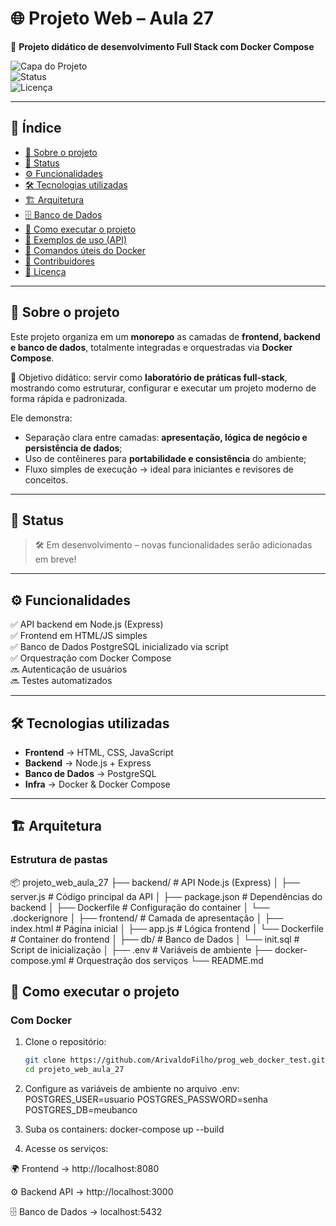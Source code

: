 # 🌐 Projeto Web – Aula 27  

📘 **Projeto didático de desenvolvimento Full Stack com Docker Compose**  

![Capa do Projeto](https://img.shields.io/badge/Projeto-Web-blue)  
![Status](https://img.shields.io/badge/status-Em%20Desenvolvimento-yellow)  
![Licença](https://img.shields.io/badge/license-MIT-green)  

---

## 📑 Índice
- [📖 Sobre o projeto](#-sobre-o-projeto)  
- [🚧 Status](#-status)  
- [⚙️ Funcionalidades](#️-funcionalidades)  
- [🛠 Tecnologias utilizadas](#-tecnologias-utilizadas)  
- [🏗 Arquitetura](#-arquitetura)  
- [🗄 Banco de Dados](#-banco-de-dados)  
- [🚀 Como executar o projeto](#-como-executar-o-projeto)  
- [📡 Exemplos de uso (API)](#-exemplos-de-uso-api)  
- [🐳 Comandos úteis do Docker](#-comandos-úteis-do-docker)  
- [🤝 Contribuidores](#-contribuidores)  
- [📜 Licença](#-licença)  

---

## 📖 Sobre o projeto
Este projeto organiza em um **monorepo** as camadas de **frontend, backend e banco de dados**, totalmente integradas e orquestradas via **Docker Compose**.  

🎯 Objetivo didático: servir como **laboratório de práticas full-stack**, mostrando como estruturar, configurar e executar um projeto moderno de forma rápida e padronizada.  

Ele demonstra:
- Separação clara entre camadas: **apresentação, lógica de negócio e persistência de dados**;  
- Uso de contêineres para **portabilidade e consistência** do ambiente;  
- Fluxo simples de execução → ideal para iniciantes e revisores de conceitos.  

---

## 🚧 Status
> 🛠 Em desenvolvimento – novas funcionalidades serão adicionadas em breve!  

---

## ⚙️ Funcionalidades
✅ API backend em Node.js (Express)  
✅ Frontend em HTML/JS simples  
✅ Banco de Dados PostgreSQL inicializado via script  
✅ Orquestração com Docker Compose  
🔜 Autenticação de usuários  
🔜 Testes automatizados  

---

## 🛠 Tecnologias utilizadas
- **Frontend** → HTML, CSS, JavaScript  
- **Backend** → Node.js + Express  
- **Banco de Dados** → PostgreSQL  
- **Infra** → Docker & Docker Compose  

---

## 🏗 Arquitetura  

### Estrutura de pastas


📦 projeto_web_aula_27
├── backend/ # API Node.js (Express)
│ ├── server.js # Código principal da API
│ ├── package.json # Dependências do backend
│ ├── Dockerfile # Configuração do container
│ └── .dockerignore
│
├── frontend/ # Camada de apresentação
│ ├── index.html # Página inicial
│ ├── app.js # Lógica frontend
│ └── Dockerfile # Container do frontend
│
├── db/ # Banco de Dados
│ └── init.sql # Script de inicialização
│
├── .env # Variáveis de ambiente
├── docker-compose.yml # Orquestração dos serviços
└── README.md


## 🚀 Como executar o projeto

### Com Docker
1. Clone o repositório:
   ```bash
   git clone https://github.com/ArivaldoFilho/prog_web_docker_test.git
   cd projeto_web_aula_27

2. Configure as variáveis de ambiente no arquivo .env:
    POSTGRES_USER=usuario
    POSTGRES_PASSWORD=senha
    POSTGRES_DB=meubanco

3. Suba os containers:
    docker-compose up --build

4. Acesse os serviços:

🌍 Frontend → http://localhost:8080

⚙️ Backend API → http://localhost:3000

🗄 Banco de Dados → localhost:5432